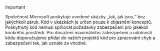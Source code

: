   
> [!IMPORTANT]
>  Společnost Microsoft poskytuje uvedené ukázky „tak, jak jsou,“ bez jakýchkoli záruk. Kód v ukázkách je určen pouze k objasnění konceptů. Poskytnutý kód nemusí splňovat požadavky zabezpečení pro jakékoli konkrétní prostředí. Pro dosažení maximálního zabezpečení a odolnosti kódu doporučujeme přidat do vašich projektů kód pro zpracování chyb a zabezpečení tak, jak uznáte za vhodné.

  